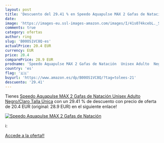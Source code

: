 ```yaml
---
layout: post
title: 'Descuento del 29.41 % en Speedo Aquapulse MAX 2 Gafas de Natación'
date: 
image: 'https://images-eu.ssl-images-amazon.com/images/I/41s074kcebL._SL200_.jpg'
comments: true
category: ofertas
author: ring
slug: 'B00OS1VC8Q-es'
actualPrice: 20.4 EUR
currency: EUR
price: 20.4
comparePrice: 28.9 EUR
prodname: 'Speedo Aquapulse MAX 2 Gafas de Natación  Unisex Adulto  Negro/Claro  Talla Única'
country: 'es'
flag: '🇪🇸'
buyurl: 'https://www.amazon.es/dp/B00OS1VC8Q/?tag=tolees-21'
descuento: '29.41'
---
```


Tienes [Speedo Aquapulse MAX 2 Gafas de Natación  Unisex Adulto  Negro/Claro  Talla Única](https://www.amazon.es/dp/B00OS1VC8Q/?tag=tolees-21) con un 29.41 % de descuento con precio de oferta de 20.4 EUR (original: 28.9 EUR) en el siguiente enlace!

[![Speedo Aquapulse MAX 2 Gafas de Natación](https://images-eu.ssl-images-amazon.com/images/I/41s074kcebL._SL200_.jpg)](https://www.amazon.es/dp/B00OS1VC8Q/?tag=tolees-21)

ℹ️:


[Accede a la oferta!!](https://www.amazon.es/dp/B00OS1VC8Q/?tag=tolees-21)
